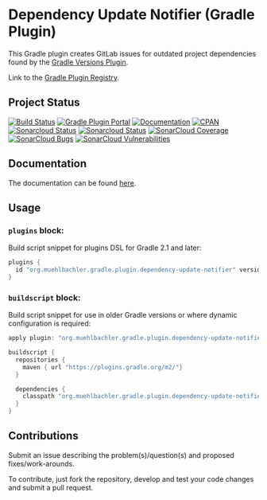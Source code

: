 # Dependency Update Notifier (Gradle Plugin)

This Gradle plugin creates GitLab issues for outdated project dependencies found by the [Gradle Versions Plugin](https://github.com/ben-manes/gradle-versions-plugin).

Link to the [Gradle Plugin Registry](https://plugins.gradle.org/plugin/org.muehlbachler.gradle.plugin.dependency-update-notifier).


## Project Status

[![Build Status](https://travis-ci.org/muhlba91/gradle-dependency-update-notifier.svg?branch=master)](https://travis-ci.org/muhlba91/gradle-dependency-update-notifier)
[![Gradle Plugin Portal](https://img.shields.io/maven-metadata/v/https/plugins.gradle.org/m2/org/muehlbachler/gradle/plugin/org.muehlbachler.gradle.plugin.dependency-update-notifier/maven-metadata.xml.svg?label=Gradle%20Plugin)](https://plugins.gradle.org/plugin/org.muehlbachler.gradle.plugin.dependency-update-notifier)
[![Documentation](https://img.shields.io/badge/docs-latest-yellow.svg)]()
[![CPAN](https://img.shields.io/cpan/l/Config-Augeas.svg)](https://github.com/muhlba91/gradle-dependency-update-notifier/blob/master/LICENSE)
[![Sonarcloud Status](https://sonarcloud.io/api/project_badges/measure?project=org.muehlbachler.gradle.plugin.dependency-update-notifier&metric=alert_status)](https://sonarcloud.io/dashboard?id=org.muehlbachler.gradle.plugin.dependency-update-notifier)
[![Sonarcloud Status](https://sonarcloud.io/api/project_badges/measure?project=org.muehlbachler.gradle.plugin.dependency-update-notifier&metric=security_rating)](https://sonarcloud.io/component_measures/metric/security_rating/list?id=org.muehlbachler.gradle.plugin.dependency-update-notifier)
[![SonarCloud Coverage](https://sonarcloud.io/api/project_badges/measure?project=org.muehlbachler.gradle.plugin.dependency-update-notifier&metric=coverage)](https://sonarcloud.io/component_measures/metric/coverage/list?id=org.muehlbachler.gradle.plugin.dependency-update-notifier)
[![SonarCloud Bugs](https://sonarcloud.io/api/project_badges/measure?project=org.muehlbachler.gradle.plugin.dependency-update-notifier&metric=bugs)](https://sonarcloud.io/component_measures/metric/reliability_rating/list?id=org.muehlbachler.gradle.plugin.dependency-update-notifier)
[![SonarCloud Vulnerabilities](https://sonarcloud.io/api/project_badges/measure?project=org.muehlbachler.gradle.plugin.dependency-update-notifier&metric=vulnerabilities)](https://sonarcloud.io/component_measures/metric/security_rating/list?id=org.muehlbachler.gradle.plugin.dependency-update-notifier)


## Documentation

The documentation can be found [here]().


## Usage

### `plugins` block:

Build script snippet for plugins DSL for Gradle 2.1 and later:

```groovy
plugins {
  id "org.muehlbachler.gradle.plugin.dependency-update-notifier" version "$version"
}
```

### `buildscript` block:

Build script snippet for use in older Gradle versions or where dynamic configuration is required:

```groovy
apply plugin: "org.muehlbachler.gradle.plugin.dependency-update-notifier"

buildscript {
  repositories {
    maven { url "https://plugins.gradle.org/m2/"}
  }

  dependencies {
    classpath "org.muehlbachler.gradle.plugin.dependency-update-notifier:$version"
  }
}
```


## Contributions

Submit an issue describing the problem(s)/question(s) and proposed fixes/work-arounds.

To contribute, just fork the repository, develop and test your code changes and submit a pull request.
